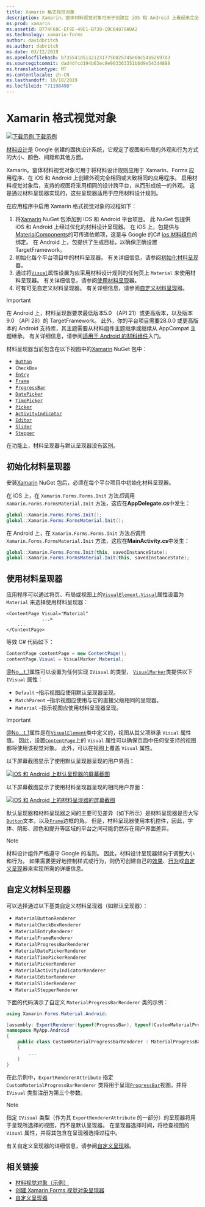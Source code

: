 ```yaml
---
title: Xamarin 格式视觉对象
description: Xamarin。窗体材料视觉对象可用于创建在 iOS 和 Android 上看起来完全相同或大致相同的 Xamarin 应用程序。
ms.prod: xamarin
ms.assetid: B774F68C-EF9E-49E1-B738-CDC64879ADA2
ms.technology: xamarin-forms
author: davidbritch
ms.author: dabritch
ms.date: 03/12/2019
ms.openlocfilehash: b735541d51321231775b025745e68c54552697d3
ms.sourcegitcommit: dad4dfcd194b63ec9e903363351b6d9e543d4888
ms.translationtype: MT
ms.contentlocale: zh-CN
ms.lasthandoff: 10/18/2019
ms.locfileid: "71198498"
---
```

# <a name="xamarinforms-material-visual"></a>Xamarin 格式视觉对象

[![下载示例](~/media/shared/download.png) 下载示例](https://docs.microsoft.com/samples/xamarin/xamarin-forms-samples/userinterface-visualdemos)

[材料设计](https://material.io)是 Google 创建的固执设计系统，它规定了视图和布局的外观和行为方式的大小、颜色、间距和其他方面。

Xamarin。窗体材料视觉对象可用于将材料设计规则应用于 Xamarin、Forms 应用程序、在 iOS 和 Android 上创建外观完全相同或大致相同的应用程序。 启用材料视觉对象后，支持的视图将采用相同的设计跨平台，从而形成统一的外观。 这是通过材料呈现器实现的，这些呈现器适用于应用材料设计规则。

在应用程序中启用 Xamarin 格式视觉对象的过程如下：

1. 将[Xamarin](https://www.nuget.org/packages/Xamarin.Forms.Visual.Material/) NuGet 包添加到 IOS 和 Android 平台项目。 此 NuGet 包提供 iOS 和 Android 上经过优化的材料设计呈现器。 在 iOS 上，包提供与[MaterialComponents](https://www.nuget.org/packages/Xamarin.iOS.MaterialComponents)的可传递依赖项，这是与 Google 的C# [ios 材料组件](https://material.io/develop/ios/)的绑定。 在 Android 上，包提供了生成目标，以确保正确设置 TargetFramework。
1. 初始化每个平台项目中的材料呈现器。 有关详细信息，请参阅[初始化材料呈现](#initialize-material-renderers)器。
1. 通过将[`Visual`](xref:Xamarin.Forms.VisualElement.Visual)属性设置为应采用材料设计规则的任何页上 `Material` 来使用材料呈现器。 有关详细信息，请参阅[使用材料呈现](#consume-material-renderers)器。
1. 可有可无自定义材料呈现器。 有关详细信息，请参阅[自定义材料呈现](#customize-material-renderers)器。

> [!IMPORTANT]
> 在 Android 上，材料呈现器要求最低版本5.0 （API 21）或更高版本，以及版本9.0 （API 28）的 TargetFramework。 此外，你的平台项目需要28.0.0 或更高版本的 Android 支持库，其主题需要从材料组件主题继承或继续从 AppCompat 主题继承。 有关详细信息，请参阅[适用于 Android 的材料组件](https://github.com/material-components/material-components-android/blob/master/docs/getting-started.md)入门。

材料呈现器当前包含在以下视图中的[Xamarin](https://www.nuget.org/packages/Xamarin.Forms.Visual.Material/) NuGet 包中：

- [`Button`](xref:Xamarin.Forms.Button)
- `CheckBox`
- [`Entry`](xref:Xamarin.Forms.Entry)
- [`Frame`](xref:Xamarin.Forms.Frame)
- [`ProgressBar`](xref:Xamarin.Forms.ProgressBar)
- [`DatePicker`](xref:Xamarin.Forms.DatePicker)
- [`TimePicker`](xref:Xamarin.Forms.TimePicker)
- [`Picker`](xref:Xamarin.Forms.Picker)
- [`ActivityIndicator`](xref:Xamarin.Forms.ActivityIndicator)
- [`Editor`](xref:Xamarin.Forms.Editor)
- [`Slider`](xref:Xamarin.Forms.Slider)
- [`Stepper`](xref:Xamarin.Forms.Stepper)

在功能上，材料呈现器与默认呈现器没有区别。

## <a name="initialize-material-renderers"></a>初始化材料呈现器

安装[Xamarin](https://www.nuget.org/packages/Xamarin.Forms.Visual.Material/) NuGet 包后，必须在每个平台项目中初始化材料呈现器。

在 iOS 上，在 `Xamarin.Forms.Forms.Init` 方法*后*调用 `Xamarin.Forms.FormsMaterial.Init` 方法，这应在**AppDelegate.cs**中发生：

```csharp
global::Xamarin.Forms.Forms.Init();
global::Xamarin.Forms.FormsMaterial.Init();
```

在 Android 上，在 `Xamarin.Forms.Forms.Init` 方法*后*调用 `Xamarin.Forms.FormsMaterial.Init` 方法，这应在**MainActivity.cs**中发生：

```csharp
global::Xamarin.Forms.Forms.Init(this, savedInstanceState);
global::Xamarin.Forms.FormsMaterial.Init(this, savedInstanceState);
```

## <a name="consume-material-renderers"></a>使用材料呈现器

应用程序可以通过将页、布局或视图上的[`VisualElement.Visual`](xref:Xamarin.Forms.VisualElement.Visual)属性设置为 `Material` 来选择使用材料呈现器：

```xaml
<ContentPage Visual="Material"
             ...>
    ...
</ContentPage>
```

等效 C# 代码如下：

```csharp
ContentPage contentPage = new ContentPage();
contentPage.Visual = VisualMarker.Material;
```

[@No__t_1](xref:Xamarin.Forms.VisualElement.Visual)属性可以设置为任何实现 `IVisual` 的类型， [`VisualMarker`](xref:Xamarin.Forms.VisualMarker)类提供以下 `IVisual` 属性：

- `Default` –指示视图应使用默认呈现器呈现。
- `MatchParent` –指示视图应使用与它的直接父级相同的呈现器。
- `Material` –指示视图应使用材料呈现器呈现。

> [!IMPORTANT]
> [@No__t_1](xref:Xamarin.Forms.VisualElement.Visual)属性是在[`VisualElement`](xref:Xamarin.Forms.VisualElement)类中定义的，视图从其父项继承 `Visual` 属性值。 因此，设置[`ContentPage`](xref:Xamarin.Forms.ContentPage)上的 `Visual` 属性可以确保页面中任何受支持的视图都将使用该视觉对象。 此外，可以在视图上覆盖 `Visual` 属性。

以下屏幕截图显示了使用默认呈现器呈现的用户界面：

[![IOS 和 Android 上默认呈现器的屏幕截图](material-visual-images/default-renderers.png "使用默认呈现器的视图")](material-visual-images/default-renderers-large.png#lightbox)

以下屏幕截图显示了使用材料呈现器呈现的相同用户界面：

[![IOS 和 Android 上的材料呈现器的屏幕截图](material-visual-images/material-renderers.png "使用材料呈现器的视图")](material-visual-images/material-renderers-large.png#lightbox)

默认呈现器和材料呈现器之间的主要可见差异（如下所示）是材料呈现器是否大写[`Button`](xref:Xamarin.Forms.Button)文本，以及[`Frame`](xref:Xamarin.Forms.Frame)边框的角。 但是，材料呈现器使用本机控件，因此，字体、阴影、颜色和提升等区域的平台之间可能仍然存在用户界面差异。

> [!NOTE]
> 材料设计组件严格遵守 Google 的准则。 因此，材料设计呈现器倾向于调整大小和行为。 如果需要更好地控制样式或行为，则仍可创建自己的[效果](~/xamarin-forms/app-fundamentals/effects/index.md)、[行为](~/xamarin-forms/app-fundamentals/behaviors/index.md)或[自定义呈现](~/xamarin-forms/app-fundamentals/custom-renderer/index.md)器来实现所需的详细信息。

## <a name="customize-material-renderers"></a>自定义材料呈现器

可以选择通过以下基类自定义材料呈现器（如默认呈现器）：

- `MaterialButtonRenderer`
- `MaterialCheckBoxRenderer`
- `MaterialEntryRenderer`
- `MaterialFrameRenderer`
- `MaterialProgressBarRenderer`
- `MaterialDatePickerRenderer`
- `MaterialTimePickerRenderer`
- `MaterialPickerRenderer`
- `MaterialActivityIndicatorRenderer`
- `MaterialEditorRenderer`
- `MaterialSliderRenderer`
- `MaterialStepperRenderer`

下面的代码演示了自定义 `MaterialProgressBarRenderer` 类的示例：

```csharp
using Xamarin.Forms.Material.Android;

[assembly: ExportRenderer(typeof(ProgressBar), typeof(CustomMaterialProgressBarRenderer), new[] { typeof(VisualMarker.MaterialVisual) })]
namespace MyApp.Android
{
    public class CustomMaterialProgressBarRenderer : MaterialProgressBarRenderer
    {
        ...
    }
}
```

在此示例中，`ExportRendererAttribute` 指定 `CustomMaterialProgressBarRenderer` 类将用于呈现[`ProgressBar`](xref:Xamarin.Forms.ProgressBar)视图，并将 `IVisual` 类型注册为第三个参数。

> [!NOTE]
> 指定 `IVisual` 类型（作为其 `ExportRendererAttribute` 的一部分）的呈现器将用于呈现所选择的视图，而不是默认呈现器。 在呈现器选择时间，将检查视图的 `Visual` 属性，并将其包含在呈现器选择过程中。

有关自定义呈现器的详细信息，请参阅[自定义呈现](~/xamarin-forms/app-fundamentals/custom-renderer/index.md)器。

## <a name="related-links"></a>相关链接

- [材料视觉对象（示例）](https://docs.microsoft.com/samples/xamarin/xamarin-forms-samples/userinterface-visualdemos)
- [创建 Xamarin Forms 视觉对象呈现器](create.md)
- [自定义呈现器](~/xamarin-forms/app-fundamentals/custom-renderer/index.md)
